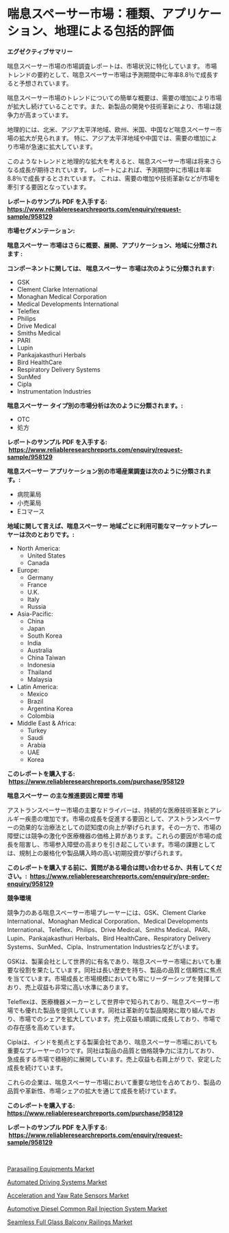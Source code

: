 <p><h1>喘息スペーサー市場：種類、アプリケーション、地理による包括的評価</h1></p><p><strong>エグゼクティブサマリー</strong></p>
<p><p>喘息スペーサー市場の市場調査レポートは、市場状況に特化しています。 市場トレンドの要約として、喘息スペーサー市場は予測期間中に年率8.8％で成長すると予想されています。 </p><p>喘息スペーサー市場のトレンドについての簡単な概要は、需要の増加により市場が拡大し続けていることです。また、新製品の開発や技術革新により、市場は競争力が高まっています。</p><p>地理的には、北米、アジア太平洋地域、欧州、米国、中国など喘息スペーサー市場の拡大が見られます。 特に、アジア太平洋地域や中国では、需要の増加により市場が急速に拡大しています。</p><p>このようなトレンドと地理的な拡大を考えると、喘息スペーサー市場は将来さらなる成長が期待されています。 レポートによれば、予測期間中に市場は年率8.8％で成長するとされています。 これは、需要の増加や技術革新などが市場を牽引する要因となっています。</p></p>
<p><strong>レポートのサンプル PDF を入手する: <a href="https://www.reliableresearchreports.com/enquiry/request-sample/958129">https://www.reliableresearchreports.com/enquiry/request-sample/958129</a></strong></p>
<p><strong>市場セグメンテーション:</strong></p>
<p><strong> 喘息スペーサー 市場はさらに概要、展開、アプリケーション、地域に分類されます :</strong></p>
<p><strong>コンポーネントに関しては、 喘息スペーサー 市場は次のように分類されます: &nbsp;</strong></p>
<p><ul><li>GSK</li><li>Clement Clarke International</li><li>Monaghan Medical Corporation</li><li>Medical Developments International</li><li>Teleflex</li><li>Philips</li><li>Drive Medical</li><li>Smiths Medical</li><li>PARI</li><li>Lupin</li><li>Pankajakasthuri Herbals</li><li>Bird HealthCare</li><li>Respiratory Delivery Systems</li><li>SunMed</li><li>Cipla</li><li>Instrumentation Industries</li></ul></p>
<p><strong> 喘息スペーサー タイプ別の市場分析は次のように分類されます。:</strong></p>
<p><ul><li>OTC</li><li>処方</li></ul></p>
<p><strong>レポートのサンプル PDF を入手する: &nbsp;<a href="https://www.reliableresearchreports.com/enquiry/request-sample/958129">https://www.reliableresearchreports.com/enquiry/request-sample/958129</a></strong></p>
<p><strong> 喘息スペーサー アプリケーション別の市場産業調査は次のように分類されます。:</strong></p>
<p><ul><li>病院薬局</li><li>小売薬局</li><li>Eコマース</li></ul></p>
<p><strong>地域に関して言えば、喘息スペーサー 地域ごとに利用可能なマーケットプレーヤーは次のとおりです。:</strong></p>
<p><ul>
    <li>
        North America:
        <ul>
            <li>United States</li>
            <li>Canada</li>
        </ul>
    </li>
    <li>
        Europe:
        <ul>
            <li>Germany</li>
            <li>France</li>
            <li>U.K.</li>
            <li>Italy</li>
            <li>Russia</li>
        </ul>
    </li>
    <li>
        Asia-Pacific:
        <ul>
            <li>China</li>
            <li>Japan</li>
            <li>South Korea</li>
            <li>India</li>
            <li>Australia</li>
            <li>China Taiwan</li>
            <li>Indonesia</li>
            <li>Thailand</li>
            <li>Malaysia</li>
        </ul>
    </li>
    <li>
        Latin America:
        <ul>
            <li>Mexico</li>
            <li>Brazil</li>
            <li>Argentina Korea</li>
            <li>Colombia</li>
        </ul>
    </li>
    <li>
        Middle East & Africa:
        <ul>
            <li>Turkey</li>
            <li>Saudi</li>
            <li>Arabia</li>
            <li>UAE</li>
            <li>Korea</li>
        </ul>
    </li>
    </ul></p>
<p><strong>このレポートを購入する: &nbsp;<a href="https://www.reliableresearchreports.com/purchase/958129">https://www.reliableresearchreports.com/purchase/958129</a></strong></p>
<p><strong>喘息スペーサー の主な推進要因と障壁 市場</strong></p>
<p><p>アストランスペーサー市場の主要なドライバーは、持続的な医療技術革新とアレルギー疾患の増加です。市場の成長を促進する要因として、アストランスペーサーの効果的な治療法としての認知度の向上が挙げられます。その一方で、市場の障壁には競争の激化や医療機器の価格上昇があります。これらの要因が市場の成長を阻害し、市場参入障壁の高まりを引き起こしています。市場の課題としては、規制上の厳格化や製品購入時の高い初期投資が挙げられます。</p></p>
<p><strong>このレポートを購入する前に、質問がある場合は問い合わせるか、共有してください。:&nbsp; <a href="https://www.reliableresearchreports.com/enquiry/pre-order-enquiry/958129">https://www.reliableresearchreports.com/enquiry/pre-order-enquiry/958129</a></strong></p>
<p><strong>競争環境</strong></p>
<p><p>競争力のある喘息スペーサー市場プレーヤーには、GSK、Clement Clarke International、Monaghan Medical Corporation、Medical Developments International、Teleflex、Philips、Drive Medical、Smiths Medical、PARI、Lupin、Pankajakasthuri Herbals、Bird HealthCare、Respiratory Delivery Systems、SunMed、Cipla、Instrumentation Industriesなどがいます。</p><p>GSKは、製薬会社として世界的に有名であり、喘息スペーサー市場においても重要な役割を果たしています。同社は長い歴史を持ち、製品の品質と信頼性に焦点を当てています。市場成長と市場規模においても常にリーダーシップを発揮しており、売上収益も非常に高い水準にあります。</p><p>Teleflexは、医療機器メーカーとして世界中で知られており、喘息スペーサー市場でも優れた製品を提供しています。同社は革新的な製品開発に取り組んでおり、市場でのシェアを拡大しています。売上収益も順調に成長しており、市場での存在感を高めています。</p><p>Ciplaは、インドを拠点とする製薬会社であり、喘息スペーサー市場においても重要なプレーヤーの1つです。同社は製品の品質と価格競争力に注力しており、急成長する市場で積極的に展開しています。売上収益も右肩上がりで、安定した成長を続けています。</p><p>これらの企業は、喘息スペーサー市場において重要な地位を占めており、製品の品質や革新性、市場シェアの拡大を通じて成長を続けています。</p></p>
<p><strong>このレポートを購入する: &nbsp; <a href="https://www.reliableresearchreports.com/purchase/958129">https://www.reliableresearchreports.com/purchase/958129</a></strong></p>
<p><strong>レポートのサンプル PDF を入手する: &nbsp;<a href="https://www.reliableresearchreports.com/enquiry/request-sample/958129">https://www.reliableresearchreports.com/enquiry/request-sample/958129</a></strong><strong></strong></p>
<p>&nbsp;</p>
<p><p><a href="https://github.com/Angelnienowdseej3e45z3p8c/Market-Research-Report-List-1/blob/main/parasailing-equipments-market.md">Parasailing Equipments Market</a></p><p><a href="https://simplistic-meeting-7ee.notion.site/Automated-Driving-Systems-Market-Size-Growth-and-Forecast-from-2024-2031-0e422101c820472b966ea59f33e068d8">Automated Driving Systems Market</a></p><p><a href="https://view.publitas.com/reportprime-1/acceleration-and-yaw-rate-sensors-market-size-growth-outlook-from-2024-to-2031-projecting-at-markets-trends-analysis-by-application-regional-outlook-and-revenue/">Acceleration and Yaw Rate Sensors Market</a></p><p><a href="https://skillful-vermicelli-b89.notion.site/Automotive-Diesel-Common-Rail-Injection-System-Market-Size-and-Growth-Market-Segmentation-Regional-a2b86e7009144c62a07ab0b3a1b8b896">Automotive Diesel Common Rail Injection System Market</a></p><p><a href="https://view.publitas.com/reportprime-1/seamless-full-glass-balcony-railings-market-provides-a-comprehensive-analysis-including-a-macro-overview-of-the-market-as-well-as-micro-details-such-as-market-size-and-competitive-landscape/">Seamless Full Glass Balcony Railings Market</a></p></p>